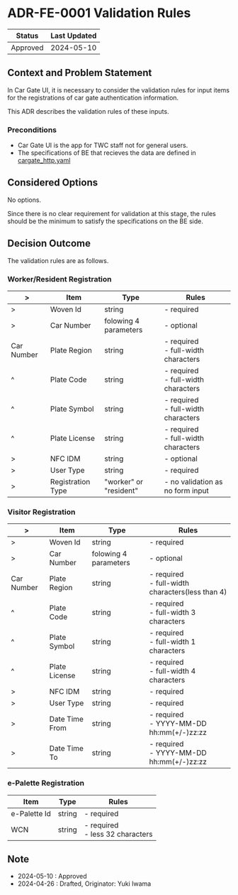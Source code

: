 # ADR-FE-0001 Validation Rules

| Status | Last Updated |
|---|---|
|Approved| 2024-05-10 |

## Context and Problem Statement

In Car Gate UI, it is necessary to consider the validation rules for input items for the registrations of car gate authentication information.

This ADR describes the validation rules of these inputs.

### Preconditions
- Car Gate UI is the app for TWC staff not for general users.
- The specifications of BE that recieves the data are defined in [cargate_http.yaml](https://github.com/wp-wcm/city/blob/main/projects/ac-access-control/backend/docs/api/cargate_http.yaml)

## Considered Options

No options.

Since there is no clear requirement for validation at this stage, the rules should be the minimum to satisfy the specifications on the BE side.

## Decision Outcome

The validation rules are as follows.

### Worker/Resident Registration

|> | Item | Type | Rules |
|---|---|---|---|
|> | Woven Id | string | - required |
|> | Car Number | folowing 4 parameters | - optional |
| Car Number | Plate Region | string | - required<br>- full-width characters |
| ^ | Plate Code | string | - required<br>- full-width characters |
| ^ | Plate Symbol | string | - required<br>- full-width characters |
| ^ | Plate License | string | - required<br>- full-width characters |
|> | NFC IDM | string | - optional |
|> | User Type | string | - required |
|> | Registration Type | "worker" or "resident" | - no validation as no form input |

### Visitor Registration

|> | Item | Type | Rules |
|---|---|---|---|
|> | Woven Id | string | - required |
|> | Car Number | folowing 4 parameters | - optional |
| Car Number | Plate Region | string | - required<br>- full-width characters(less than 4) |
| ^ | Plate Code | string | - required<br>- full-width 3 characters |
| ^ | Plate Symbol | string | - required<br>- full-width 1 characters |
| ^ | Plate License | string | - required<br>- full-width 4 characters |
|> | NFC IDM | string | - required |
|> | User Type | string | - required |
|> | Date Time From | string | - required<br>- YYYY-MM-DD hh:mm(+/-)zz:zz |
|> | Date Time To | string | - required<br>- YYYY-MM-DD hh:mm(+/-)zz:zz |

### e-Palette Registration

| Item | Type | Rules |
|---|---|---|
| e-Palette Id | string | - required |
| WCN | string | - required<br>-  less 32 characters |

## Note

- 2024-05-10 : Approved
- 2024-04-26 : Drafted, Originator: Yuki Iwama